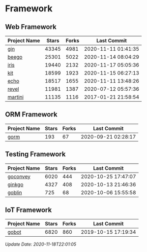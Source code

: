 # Framework

## Web Framework
| Project Name | Stars | Forks | Last Commit |
| ------------ | ----- | ----- | ----------- |
| [gin](https://github.com/gin-gonic/gin) | 43345 | 4981 | 2020-11-11 01:41:35 |
| [beego](https://github.com/astaxie/beego) | 25301 | 5022 | 2020-11-14 08:04:29 |
| [iris](https://github.com/kataras/iris) | 19440 | 2132 | 2020-11-17 05:05:36 |
| [kit](https://github.com/go-kit/kit) | 18599 | 1923 | 2020-11-15 06:27:13 |
| [echo](https://github.com/labstack/echo) | 18517 | 1655 | 2020-11-11 13:48:26 |
| [revel](https://github.com/revel/revel) | 11981 | 1387 | 2020-07-12 05:57:36 |
| [martini](https://github.com/go-martini/martini) | 11135 | 1116 | 2017-01-21 21:58:54 |

## ORM Framework
| Project Name | Stars | Forks | Last Commit |
| ------------ | ----- | ----- | ----------- |
| [gorm](https://github.com/jinzhu/gorm) | 193 | 67 | 2020-09-21 02:28:17 |

## Testing Framework
| Project Name | Stars | Forks | Last Commit |
| ------------ | ----- | ----- | ----------- |
| [goconvey](https://github.com/smartystreets/goconvey) | 6020 | 444 | 2020-10-25 17:47:07 |
| [ginkgo](https://github.com/onsi/ginkgo) | 4327 | 408 | 2020-10-13 21:46:36 |
| [goblin](https://github.com/franela/goblin) | 725 | 68 | 2020-10-06 15:55:58 |

## IoT Framework
| Project Name | Stars | Forks | Last Commit |
| ------------ | ----- | ----- | ----------- |
| [gobot](https://github.com/hybridgroup/gobot) | 6820 | 860 | 2019-10-15 17:19:34 |

*Update Date: 2020-11-18T22:01:05*